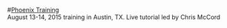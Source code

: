 #[Phoenix Training](http://training.phoenixframework.org/)  
August 13-14, 2015 training in Austin, TX.
Live tutorial led by Chris McCord

